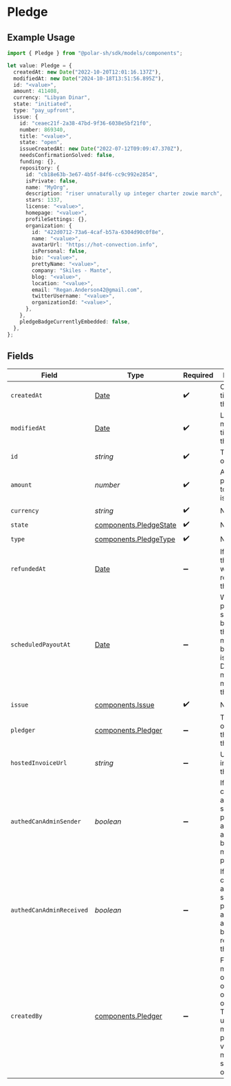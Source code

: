 # Pledge

## Example Usage

```typescript
import { Pledge } from "@polar-sh/sdk/models/components";

let value: Pledge = {
  createdAt: new Date("2022-10-20T12:01:16.137Z"),
  modifiedAt: new Date("2024-10-18T13:51:56.895Z"),
  id: "<value>",
  amount: 411408,
  currency: "Libyan Dinar",
  state: "initiated",
  type: "pay_upfront",
  issue: {
    id: "ceaec21f-2a38-47bd-9f36-6038e5bf21f0",
    number: 869340,
    title: "<value>",
    state: "open",
    issueCreatedAt: new Date("2022-07-12T09:09:47.370Z"),
    needsConfirmationSolved: false,
    funding: {},
    repository: {
      id: "cb18e63b-3e67-4b5f-84f6-cc9c992e2854",
      isPrivate: false,
      name: "MyOrg",
      description: "riser unnaturally up integer charter zowie march",
      stars: 1337,
      license: "<value>",
      homepage: "<value>",
      profileSettings: {},
      organization: {
        id: "422d0712-73a6-4caf-b57a-6304d90c0f8e",
        name: "<value>",
        avatarUrl: "https://hot-convection.info",
        isPersonal: false,
        bio: "<value>",
        prettyName: "<value>",
        company: "Skiles - Mante",
        blog: "<value>",
        location: "<value>",
        email: "Regan.Anderson42@gmail.com",
        twitterUsername: "<value>",
        organizationId: "<value>",
      },
    },
    pledgeBadgeCurrentlyEmbedded: false,
  },
};
```

## Fields

| Field                                                                                                                                                       | Type                                                                                                                                                        | Required                                                                                                                                                    | Description                                                                                                                                                 |
| ----------------------------------------------------------------------------------------------------------------------------------------------------------- | ----------------------------------------------------------------------------------------------------------------------------------------------------------- | ----------------------------------------------------------------------------------------------------------------------------------------------------------- | ----------------------------------------------------------------------------------------------------------------------------------------------------------- |
| `createdAt`                                                                                                                                                 | [Date](https://developer.mozilla.org/en-US/docs/Web/JavaScript/Reference/Global_Objects/Date)                                                               | :heavy_check_mark:                                                                                                                                          | Creation timestamp of the object.                                                                                                                           |
| `modifiedAt`                                                                                                                                                | [Date](https://developer.mozilla.org/en-US/docs/Web/JavaScript/Reference/Global_Objects/Date)                                                               | :heavy_check_mark:                                                                                                                                          | Last modification timestamp of the object.                                                                                                                  |
| `id`                                                                                                                                                        | *string*                                                                                                                                                    | :heavy_check_mark:                                                                                                                                          | The ID of the object.                                                                                                                                       |
| `amount`                                                                                                                                                    | *number*                                                                                                                                                    | :heavy_check_mark:                                                                                                                                          | Amount pledged towards the issue                                                                                                                            |
| `currency`                                                                                                                                                  | *string*                                                                                                                                                    | :heavy_check_mark:                                                                                                                                          | N/A                                                                                                                                                         |
| `state`                                                                                                                                                     | [components.PledgeState](../../models/components/pledgestate.md)                                                                                            | :heavy_check_mark:                                                                                                                                          | N/A                                                                                                                                                         |
| `type`                                                                                                                                                      | [components.PledgeType](../../models/components/pledgetype.md)                                                                                              | :heavy_check_mark:                                                                                                                                          | N/A                                                                                                                                                         |
| `refundedAt`                                                                                                                                                | [Date](https://developer.mozilla.org/en-US/docs/Web/JavaScript/Reference/Global_Objects/Date)                                                               | :heavy_minus_sign:                                                                                                                                          | If and when the pledge was refunded to the pledger                                                                                                          |
| `scheduledPayoutAt`                                                                                                                                         | [Date](https://developer.mozilla.org/en-US/docs/Web/JavaScript/Reference/Global_Objects/Date)                                                               | :heavy_minus_sign:                                                                                                                                          | When the payout is scheduled to be made to the maintainers behind the issue. Disputes must be made before this date.                                        |
| `issue`                                                                                                                                                     | [components.Issue](../../models/components/issue.md)                                                                                                        | :heavy_check_mark:                                                                                                                                          | N/A                                                                                                                                                         |
| `pledger`                                                                                                                                                   | [components.Pledger](../../models/components/pledger.md)                                                                                                    | :heavy_minus_sign:                                                                                                                                          | The user or organization that made this pledge                                                                                                              |
| `hostedInvoiceUrl`                                                                                                                                          | *string*                                                                                                                                                    | :heavy_minus_sign:                                                                                                                                          | URL of invoice for this pledge                                                                                                                              |
| `authedCanAdminSender`                                                                                                                                      | *boolean*                                                                                                                                                   | :heavy_minus_sign:                                                                                                                                          | If the currently authenticated subject can perform admin actions on behalf of the maker of the peldge                                                       |
| `authedCanAdminReceived`                                                                                                                                    | *boolean*                                                                                                                                                   | :heavy_minus_sign:                                                                                                                                          | If the currently authenticated subject can perform admin actions on behalf of the receiver of the peldge                                                    |
| `createdBy`                                                                                                                                                 | [components.Pledger](../../models/components/pledger.md)                                                                                                    | :heavy_minus_sign:                                                                                                                                          | For pledges made by an organization, or on behalf of an organization. This is the user that made the pledge. Only visible for members of said organization. |